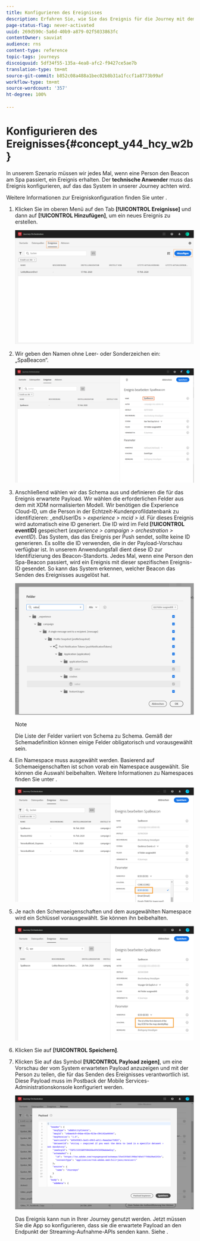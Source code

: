 ```yaml
---
title: Konfigurieren des Ereignisses
description: Erfahren Sie, wie Sie das Ereignis für die Journey mit dem einfachen Anwendungsfall konfigurieren
page-status-flag: never-activated
uuid: 269d590c-5a6d-40b9-a879-02f5033863fc
contentOwner: sauviat
audience: rns
content-type: reference
topic-tags: journeys
discoiquuid: 5df34f55-135a-4ea8-afc2-f9427ce5ae7b
translation-type: tm+mt
source-git-commit: b852c08a488a1bec02b8b31a1fccf1a8773b99af
workflow-type: tm+mt
source-wordcount: '357'
ht-degree: 100%

---
```



# Konfigurieren des Ereignisses{#concept_y44_hcy_w2b}

In unserem Szenario müssen wir jedes Mal, wenn eine Person den Beacon am Spa passiert, ein Ereignis erhalten. Der **technische Anwender** muss das Ereignis konfigurieren, auf das das System in unserer Journey achten wird.

Weitere Informationen zur Ereigniskonfiguration finden Sie unter [](../event/about-events.md).

1. Klicken Sie im oberen Menü auf den Tab **[!UICONTROL Ereignisse]** und dann auf **[!UICONTROL Hinzufügen]**, um ein neues Ereignis zu erstellen.

   ![](../assets/journeyuc1_1.png)

1. Wir geben den Namen ohne Leer- oder Sonderzeichen ein: „SpaBeacon“.

   ![](../assets/journeyuc1_2.png)

1. Anschließend wählen wir das Schema aus und definieren die für das Ereignis erwartete Payload. Wir wählen die erforderlichen Felder aus dem mit XDM normalisierten Modell. Wir benötigen die Experience Cloud-ID, um die Person in der Echtzeit-Kundenprofildatenbank zu identifizieren: _endUserIDs > _experience > mcid > id_. Für dieses Ereignis wird automatisch eine ID generiert. Die ID wird im Feld **[!UICONTROL eventID]** gespeichert (_experience > campaign > orchestration > eventID_). Das System, das das Ereignis per Push sendet, sollte keine ID generieren. Es sollte die ID verwenden, die in der Payload-Vorschau verfügbar ist. In unserem Anwendungsfall dient diese ID zur Identifizierung des Beacon-Standorts. Jedes Mal, wenn eine Person den Spa-Beacon passiert, wird ein Ereignis mit dieser spezifischen Ereignis-ID gesendet. So kann das System erkennen, welcher Beacon das Senden des Ereignisses ausgelöst hat.

   ![](../assets/journeyuc1_3.png)

   >[!NOTE]
   >
   >Die Liste der Felder variiert von Schema zu Schema. Gemäß der Schemadefinition können einige Felder obligatorisch und vorausgewählt sein.

1. Ein Namespace muss ausgewählt werden. Basierend auf Schemaeigenschaften ist schon vorab ein Namespace ausgewählt. Sie können die Auswahl beibehalten. Weitere Informationen zu Namespaces finden Sie unter [](../event/selecting-the-namespace.md).

   ![](../assets/journeyuc1_6.png)

1. Je nach den Schemaeigenschaften und dem ausgewählten Namespace wird ein Schlüssel vorausgewählt. Sie können ihn beibehalten.

   ![](../assets/journeyuc1_5.png)

1. Klicken Sie auf **[!UICONTROL Speichern]**.

1. Klicken Sie auf das Symbol **[!UICONTROL Payload zeigen]**, um eine Vorschau der vom System erwarteten Payload anzuzeigen und mit der Person zu teilen, die für das Senden des Ereignisses verantwortlich ist. Diese Payload muss im Postback der Mobile Services-Administrationskonsole konfiguriert werden.

   ![](../assets/journeyuc1_7.png)

   Das Ereignis kann nun in Ihrer Journey genutzt werden. Jetzt müssen Sie die App so konfigurieren, dass sie die erwartete Payload an den Endpunkt der Streaming-Aufnahme-APIs senden kann. Siehe [](../event/additional-steps-to-send-events-to-journey-orchestration.md).